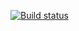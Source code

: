 [![Build status](https://ci.appveyor.com/api/projects/status/bgsg4e3h03o1uax6/branch/master?svg=true)](https://ci.appveyor.com/project/2Evgen/pageobjects/branch/master)